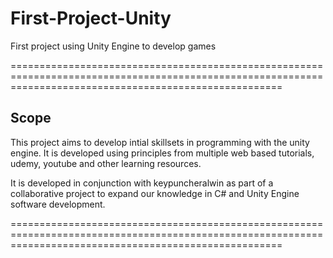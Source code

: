 # First-Project-Unity
First project using Unity Engine to develop games

===========================================================================================================================================================

## Scope

This project aims to develop intial skillsets in programming with the unity engine. It is developed using principles from multiple web based tutorials, udemy, youtube and other learning resources.

It is developed in conjunction with keypuncheralwin as part of a collaborative project to expand our knowledge in C# and Unity Engine software development.

===========================================================================================================================================================
